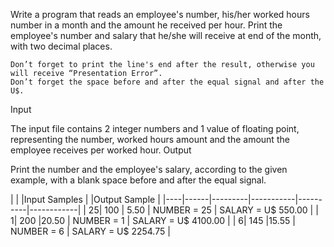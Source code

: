 

Write a program that reads an employee's number, his/her worked hours number in a month and the amount he received per hour. Print the employee's number and salary that he/she will receive at end of the month, with two decimal places.

    Don’t forget to print the line's end after the result, otherwise you will receive “Presentation Error”.
    Don’t forget the space before and after the equal signal and after the U$.

Input

The input file contains 2 integer numbers and 1 value of floating point, representing the number, worked hours amount and the amount the employee receives per worked hour.
Output

Print the number and the employee's salary, according to the given example, with a blank space before and after the equal signal.

| 	|		|Input Samples     | 			|Output Sample |
|----|------|---------|-----------|----------|------------|
|  25| 100  | 5.50    |   NUMBER = 25   | SALARY = U$ 550.00   |
|  1|  200 |20.50     |   NUMBER = 1    | SALARY = U$ 4100.00  |
|  6|  145 |15.55     |   NUMBER = 6    | SALARY = U$ 2254.75  |